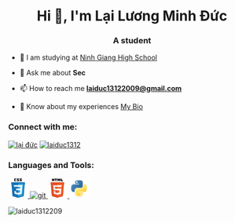 <h1 align="center">Hi 👋, I'm Lại Lương Minh Đức</h1>
<h3 align="center">A student</h3>

- 🔭 I am studying at [Ninh Giang High School](https://www.facebook.com/NGHD123)

- 💬 Ask me about **Sec**

- 📫 How to reach me **laiduc13122009@gmail.com**

- 📄 Know about my experiences [My Bio](guns.lol/laiduc1312)

<h3 align="left">Connect with me:</h3>
<p align="left">
<a href="https://fb.com/lại đức" target="blank"><img align="center" src="https://raw.githubusercontent.com/rahuldkjain/github-profile-readme-generator/master/src/images/icons/Social/facebook.svg" alt="lại đức" height="30" width="40" /></a>
<a href="https://discord.gg/laiduc1312" target="blank"><img align="center" src="https://raw.githubusercontent.com/rahuldkjain/github-profile-readme-generator/master/src/images/icons/Social/discord.svg" alt="laiduc1312" height="30" width="40" /></a>
</p>

<h3 align="left">Languages and Tools:</h3>
<p align="left"> <a href="https://www.w3schools.com/css/" target="_blank" rel="noreferrer"> <img src="https://raw.githubusercontent.com/devicons/devicon/master/icons/css3/css3-original-wordmark.svg" alt="css3" width="40" height="40"/> </a> <a href="https://git-scm.com/" target="_blank" rel="noreferrer"> <img src="https://www.vectorlogo.zone/logos/git-scm/git-scm-icon.svg" alt="git" width="40" height="40"/> </a> <a href="https://www.w3.org/html/" target="_blank" rel="noreferrer"> <img src="https://raw.githubusercontent.com/devicons/devicon/master/icons/html5/html5-original-wordmark.svg" alt="html5" width="40" height="40"/> </a> <a href="https://www.python.org" target="_blank" rel="noreferrer"> <img src="https://raw.githubusercontent.com/devicons/devicon/master/icons/python/python-original.svg" alt="python" width="40" height="40"/> </a> </p>

<p><img align="center" src="https://github-readme-stats.vercel.app/api/top-langs?username=laiduc1312209&show_icons=true&locale=en&layout=compact" alt="laiduc1312209" /></p>
